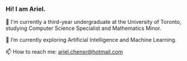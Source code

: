 ### Hi! I am Ariel. 

<!--
**arielchen07/arielchen07** is a ✨ _special_ ✨ repository because its `README.md` (this file) appears on your GitHub profile.

Here are some ideas to get you started:

- 🔭 I’m currently working on ...
- 🌱 I’m currently learning ...
- 👯 I’m looking to collaborate on ...
- 🤔 I’m looking for help with ...
- 💬 Ask me about ...
- 📫 How to reach me: ...
- 😄 Pronouns: ...
- ⚡ Fun fact: ...
-->

🏫 I'm currently a third-year undergraduate at the University of Toronto, studying Computer Science Specialist and Mathematics Minor.

🌱 I’m currently exploring Artificial Intelligence and Machine Learning.

📫 How to reach me: ariel.chensr@hotmail.com

<!--
[![Anurag's GitHub stats](https://github-readme-stats.vercel.app/api?username=arielchen07)](https://github.com/anuraghazra/github-readme-stats)
-->

<!-- Top Languages (Compact) -->
<!--
[![Top Langs](https://github-readme-stats.vercel.app/api/top-langs/?username=arielchen07)](https://github.com/anuraghazra/github-readme-stats)
-->
